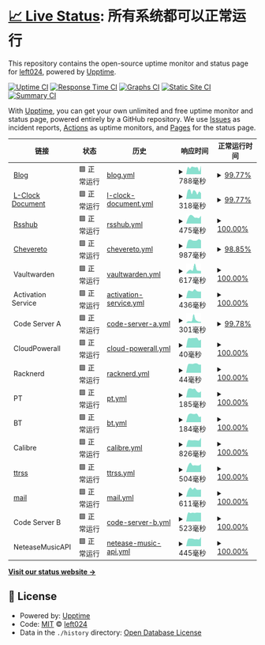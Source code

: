 # [📈 Live Status](https://left024.github.io/upptime): <!--live status--> **所有系统都可以正常运行**

This repository contains the open-source uptime monitor and status page for [left024](https://left.pink), powered by [Upptime](https://github.com/upptime/upptime).

[![Uptime CI](https://github.com/left024/upptime/workflows/Uptime%20CI/badge.svg)](https://github.com/left024/upptime/actions?query=workflow%3A%22Uptime+CI%22)
[![Response Time CI](https://github.com/left024/upptime/workflows/Response%20Time%20CI/badge.svg)](https://github.com/left024/upptime/actions?query=workflow%3A%22Response+Time+CI%22)
[![Graphs CI](https://github.com/left024/upptime/workflows/Graphs%20CI/badge.svg)](https://github.com/left024/upptime/actions?query=workflow%3A%22Graphs+CI%22)
[![Static Site CI](https://github.com/left024/upptime/workflows/Static%20Site%20CI/badge.svg)](https://github.com/left024/upptime/actions?query=workflow%3A%22Static+Site+CI%22)
[![Summary CI](https://github.com/left024/upptime/workflows/Summary%20CI/badge.svg)](https://github.com/left024/upptime/actions?query=workflow%3A%22Summary+CI%22)

With [Upptime](https://upptime.js.org), you can get your own unlimited and free uptime monitor and status page, powered entirely by a GitHub repository. We use [Issues](https://github.com/left024/upptime/issues) as incident reports, [Actions](https://github.com/left024/upptime/actions) as uptime monitors, and [Pages](https://left024.github.io/upptime) for the status page.

<!--start: status pages-->
<!-- This summary is generated by Upptime (https://github.com/upptime/upptime) -->
<!-- Do not edit this manually, your changes will be overwritten -->
<!-- prettier-ignore -->
| 链接 | 状态 | 历史 | 响应时间 | 正常运行时间 |
| --- | ------ | ------- | ------------- | ------ |
| <img alt="" src="https://favicons.githubusercontent.com/left.pink" height="13"> [Blog](https://left.pink/) | 🟩 正常运行 | [blog.yml](https://github.com/Left024/upptime/commits/HEAD/history/blog.yml) | <details><summary><img alt="响应时间图像" src="./graphs/blog/response-time-week.png" height="20"> 788毫秒</summary><br><a href="https://uptime.left.pink/history/blog"><img alt="响应时间 697" src="https://img.shields.io/endpoint?url=https%3A%2F%2Fraw.githubusercontent.com%2FLeft024%2Fupptime%2FHEAD%2Fapi%2Fblog%2Fresponse-time.json"></a><br><a href="https://uptime.left.pink/history/blog"><img alt="24 小时响应时间 1001" src="https://img.shields.io/endpoint?url=https%3A%2F%2Fraw.githubusercontent.com%2FLeft024%2Fupptime%2FHEAD%2Fapi%2Fblog%2Fresponse-time-day.json"></a><br><a href="https://uptime.left.pink/history/blog"><img alt="7 天正常运行时间 788" src="https://img.shields.io/endpoint?url=https%3A%2F%2Fraw.githubusercontent.com%2FLeft024%2Fupptime%2FHEAD%2Fapi%2Fblog%2Fresponse-time-week.json"></a><br><a href="https://uptime.left.pink/history/blog"><img alt="30天的正常运行时间 681" src="https://img.shields.io/endpoint?url=https%3A%2F%2Fraw.githubusercontent.com%2FLeft024%2Fupptime%2FHEAD%2Fapi%2Fblog%2Fresponse-time-month.json"></a><br><a href="https://uptime.left.pink/history/blog"><img alt="1年的正常运行时间 697" src="https://img.shields.io/endpoint?url=https%3A%2F%2Fraw.githubusercontent.com%2FLeft024%2Fupptime%2FHEAD%2Fapi%2Fblog%2Fresponse-time-year.json"></a></details> | <details><summary><a href="https://uptime.left.pink/history/blog">99.77%</a></summary><a href="https://uptime.left.pink/history/blog"><img alt="正常运行时间 99.79%" src="https://img.shields.io/endpoint?url=https%3A%2F%2Fraw.githubusercontent.com%2FLeft024%2Fupptime%2FHEAD%2Fapi%2Fblog%2Fuptime.json"></a><br><a href="https://uptime.left.pink/history/blog"><img alt="24 小时正常运行时间 100.00%" src="https://img.shields.io/endpoint?url=https%3A%2F%2Fraw.githubusercontent.com%2FLeft024%2Fupptime%2FHEAD%2Fapi%2Fblog%2Fuptime-day.json"></a><br><a href="https://uptime.left.pink/history/blog"><img alt="7 天正常运行时间 99.77%" src="https://img.shields.io/endpoint?url=https%3A%2F%2Fraw.githubusercontent.com%2FLeft024%2Fupptime%2FHEAD%2Fapi%2Fblog%2Fuptime-week.json"></a><br><a href="https://uptime.left.pink/history/blog"><img alt="30天的正常运行时间 99.83%" src="https://img.shields.io/endpoint?url=https%3A%2F%2Fraw.githubusercontent.com%2FLeft024%2Fupptime%2FHEAD%2Fapi%2Fblog%2Fuptime-month.json"></a><br><a href="https://uptime.left.pink/history/blog"><img alt="1年的正常运行时间 99.79%" src="https://img.shields.io/endpoint?url=https%3A%2F%2Fraw.githubusercontent.com%2FLeft024%2Fupptime%2FHEAD%2Fapi%2Fblog%2Fuptime-year.json"></a></details>
| <img alt="" src="https://favicons.githubusercontent.com/lclock.leftapp.pink" height="13"> [L-Clock Document](https://lclock.leftapp.pink/) | 🟩 正常运行 | [l-clock-document.yml](https://github.com/Left024/upptime/commits/HEAD/history/l-clock-document.yml) | <details><summary><img alt="响应时间图像" src="./graphs/l-clock-document/response-time-week.png" height="20"> 318毫秒</summary><br><a href="https://uptime.left.pink/history/l-clock-document"><img alt="响应时间 301" src="https://img.shields.io/endpoint?url=https%3A%2F%2Fraw.githubusercontent.com%2FLeft024%2Fupptime%2FHEAD%2Fapi%2Fl-clock-document%2Fresponse-time.json"></a><br><a href="https://uptime.left.pink/history/l-clock-document"><img alt="24 小时响应时间 254" src="https://img.shields.io/endpoint?url=https%3A%2F%2Fraw.githubusercontent.com%2FLeft024%2Fupptime%2FHEAD%2Fapi%2Fl-clock-document%2Fresponse-time-day.json"></a><br><a href="https://uptime.left.pink/history/l-clock-document"><img alt="7 天正常运行时间 318" src="https://img.shields.io/endpoint?url=https%3A%2F%2Fraw.githubusercontent.com%2FLeft024%2Fupptime%2FHEAD%2Fapi%2Fl-clock-document%2Fresponse-time-week.json"></a><br><a href="https://uptime.left.pink/history/l-clock-document"><img alt="30天的正常运行时间 284" src="https://img.shields.io/endpoint?url=https%3A%2F%2Fraw.githubusercontent.com%2FLeft024%2Fupptime%2FHEAD%2Fapi%2Fl-clock-document%2Fresponse-time-month.json"></a><br><a href="https://uptime.left.pink/history/l-clock-document"><img alt="1年的正常运行时间 301" src="https://img.shields.io/endpoint?url=https%3A%2F%2Fraw.githubusercontent.com%2FLeft024%2Fupptime%2FHEAD%2Fapi%2Fl-clock-document%2Fresponse-time-year.json"></a></details> | <details><summary><a href="https://uptime.left.pink/history/l-clock-document">99.77%</a></summary><a href="https://uptime.left.pink/history/l-clock-document"><img alt="正常运行时间 99.80%" src="https://img.shields.io/endpoint?url=https%3A%2F%2Fraw.githubusercontent.com%2FLeft024%2Fupptime%2FHEAD%2Fapi%2Fl-clock-document%2Fuptime.json"></a><br><a href="https://uptime.left.pink/history/l-clock-document"><img alt="24 小时正常运行时间 100.00%" src="https://img.shields.io/endpoint?url=https%3A%2F%2Fraw.githubusercontent.com%2FLeft024%2Fupptime%2FHEAD%2Fapi%2Fl-clock-document%2Fuptime-day.json"></a><br><a href="https://uptime.left.pink/history/l-clock-document"><img alt="7 天正常运行时间 99.77%" src="https://img.shields.io/endpoint?url=https%3A%2F%2Fraw.githubusercontent.com%2FLeft024%2Fupptime%2FHEAD%2Fapi%2Fl-clock-document%2Fuptime-week.json"></a><br><a href="https://uptime.left.pink/history/l-clock-document"><img alt="30天的正常运行时间 99.91%" src="https://img.shields.io/endpoint?url=https%3A%2F%2Fraw.githubusercontent.com%2FLeft024%2Fupptime%2FHEAD%2Fapi%2Fl-clock-document%2Fuptime-month.json"></a><br><a href="https://uptime.left.pink/history/l-clock-document"><img alt="1年的正常运行时间 99.80%" src="https://img.shields.io/endpoint?url=https%3A%2F%2Fraw.githubusercontent.com%2FLeft024%2Fupptime%2FHEAD%2Fapi%2Fl-clock-document%2Fuptime-year.json"></a></details>
| <img alt="" src="https://favicons.githubusercontent.com/rsshub.left.pink" height="13"> [Rsshub](https://rsshub.left.pink/) | 🟩 正常运行 | [rsshub.yml](https://github.com/Left024/upptime/commits/HEAD/history/rsshub.yml) | <details><summary><img alt="响应时间图像" src="./graphs/rsshub/response-time-week.png" height="20"> 475毫秒</summary><br><a href="https://uptime.left.pink/history/rsshub"><img alt="响应时间 512" src="https://img.shields.io/endpoint?url=https%3A%2F%2Fraw.githubusercontent.com%2FLeft024%2Fupptime%2FHEAD%2Fapi%2Frsshub%2Fresponse-time.json"></a><br><a href="https://uptime.left.pink/history/rsshub"><img alt="24 小时响应时间 547" src="https://img.shields.io/endpoint?url=https%3A%2F%2Fraw.githubusercontent.com%2FLeft024%2Fupptime%2FHEAD%2Fapi%2Frsshub%2Fresponse-time-day.json"></a><br><a href="https://uptime.left.pink/history/rsshub"><img alt="7 天正常运行时间 475" src="https://img.shields.io/endpoint?url=https%3A%2F%2Fraw.githubusercontent.com%2FLeft024%2Fupptime%2FHEAD%2Fapi%2Frsshub%2Fresponse-time-week.json"></a><br><a href="https://uptime.left.pink/history/rsshub"><img alt="30天的正常运行时间 497" src="https://img.shields.io/endpoint?url=https%3A%2F%2Fraw.githubusercontent.com%2FLeft024%2Fupptime%2FHEAD%2Fapi%2Frsshub%2Fresponse-time-month.json"></a><br><a href="https://uptime.left.pink/history/rsshub"><img alt="1年的正常运行时间 512" src="https://img.shields.io/endpoint?url=https%3A%2F%2Fraw.githubusercontent.com%2FLeft024%2Fupptime%2FHEAD%2Fapi%2Frsshub%2Fresponse-time-year.json"></a></details> | <details><summary><a href="https://uptime.left.pink/history/rsshub">100.00%</a></summary><a href="https://uptime.left.pink/history/rsshub"><img alt="正常运行时间 99.97%" src="https://img.shields.io/endpoint?url=https%3A%2F%2Fraw.githubusercontent.com%2FLeft024%2Fupptime%2FHEAD%2Fapi%2Frsshub%2Fuptime.json"></a><br><a href="https://uptime.left.pink/history/rsshub"><img alt="24 小时正常运行时间 100.00%" src="https://img.shields.io/endpoint?url=https%3A%2F%2Fraw.githubusercontent.com%2FLeft024%2Fupptime%2FHEAD%2Fapi%2Frsshub%2Fuptime-day.json"></a><br><a href="https://uptime.left.pink/history/rsshub"><img alt="7 天正常运行时间 100.00%" src="https://img.shields.io/endpoint?url=https%3A%2F%2Fraw.githubusercontent.com%2FLeft024%2Fupptime%2FHEAD%2Fapi%2Frsshub%2Fuptime-week.json"></a><br><a href="https://uptime.left.pink/history/rsshub"><img alt="30天的正常运行时间 100.00%" src="https://img.shields.io/endpoint?url=https%3A%2F%2Fraw.githubusercontent.com%2FLeft024%2Fupptime%2FHEAD%2Fapi%2Frsshub%2Fuptime-month.json"></a><br><a href="https://uptime.left.pink/history/rsshub"><img alt="1年的正常运行时间 99.97%" src="https://img.shields.io/endpoint?url=https%3A%2F%2Fraw.githubusercontent.com%2FLeft024%2Fupptime%2FHEAD%2Fapi%2Frsshub%2Fuptime-year.json"></a></details>
| <img alt="" src="https://favicons.githubusercontent.com/chevereto.left.pink" height="13"> [Chevereto](https://chevereto.left.pink/) | 🟩 正常运行 | [chevereto.yml](https://github.com/Left024/upptime/commits/HEAD/history/chevereto.yml) | <details><summary><img alt="响应时间图像" src="./graphs/chevereto/response-time-week.png" height="20"> 987毫秒</summary><br><a href="https://uptime.left.pink/history/chevereto"><img alt="响应时间 1036" src="https://img.shields.io/endpoint?url=https%3A%2F%2Fraw.githubusercontent.com%2FLeft024%2Fupptime%2FHEAD%2Fapi%2Fchevereto%2Fresponse-time.json"></a><br><a href="https://uptime.left.pink/history/chevereto"><img alt="24 小时响应时间 1013" src="https://img.shields.io/endpoint?url=https%3A%2F%2Fraw.githubusercontent.com%2FLeft024%2Fupptime%2FHEAD%2Fapi%2Fchevereto%2Fresponse-time-day.json"></a><br><a href="https://uptime.left.pink/history/chevereto"><img alt="7 天正常运行时间 987" src="https://img.shields.io/endpoint?url=https%3A%2F%2Fraw.githubusercontent.com%2FLeft024%2Fupptime%2FHEAD%2Fapi%2Fchevereto%2Fresponse-time-week.json"></a><br><a href="https://uptime.left.pink/history/chevereto"><img alt="30天的正常运行时间 1019" src="https://img.shields.io/endpoint?url=https%3A%2F%2Fraw.githubusercontent.com%2FLeft024%2Fupptime%2FHEAD%2Fapi%2Fchevereto%2Fresponse-time-month.json"></a><br><a href="https://uptime.left.pink/history/chevereto"><img alt="1年的正常运行时间 1036" src="https://img.shields.io/endpoint?url=https%3A%2F%2Fraw.githubusercontent.com%2FLeft024%2Fupptime%2FHEAD%2Fapi%2Fchevereto%2Fresponse-time-year.json"></a></details> | <details><summary><a href="https://uptime.left.pink/history/chevereto">98.85%</a></summary><a href="https://uptime.left.pink/history/chevereto"><img alt="正常运行时间 99.80%" src="https://img.shields.io/endpoint?url=https%3A%2F%2Fraw.githubusercontent.com%2FLeft024%2Fupptime%2FHEAD%2Fapi%2Fchevereto%2Fuptime.json"></a><br><a href="https://uptime.left.pink/history/chevereto"><img alt="24 小时正常运行时间 91.97%" src="https://img.shields.io/endpoint?url=https%3A%2F%2Fraw.githubusercontent.com%2FLeft024%2Fupptime%2FHEAD%2Fapi%2Fchevereto%2Fuptime-day.json"></a><br><a href="https://uptime.left.pink/history/chevereto"><img alt="7 天正常运行时间 98.85%" src="https://img.shields.io/endpoint?url=https%3A%2F%2Fraw.githubusercontent.com%2FLeft024%2Fupptime%2FHEAD%2Fapi%2Fchevereto%2Fuptime-week.json"></a><br><a href="https://uptime.left.pink/history/chevereto"><img alt="30天的正常运行时间 99.74%" src="https://img.shields.io/endpoint?url=https%3A%2F%2Fraw.githubusercontent.com%2FLeft024%2Fupptime%2FHEAD%2Fapi%2Fchevereto%2Fuptime-month.json"></a><br><a href="https://uptime.left.pink/history/chevereto"><img alt="1年的正常运行时间 99.80%" src="https://img.shields.io/endpoint?url=https%3A%2F%2Fraw.githubusercontent.com%2FLeft024%2Fupptime%2FHEAD%2Fapi%2Fchevereto%2Fuptime-year.json"></a></details>
| <img alt="" src="https://favicons.githubusercontent.com/null" height="13"> Vaultwarden | 🟩 正常运行 | [vaultwarden.yml](https://github.com/Left024/upptime/commits/HEAD/history/vaultwarden.yml) | <details><summary><img alt="响应时间图像" src="./graphs/vaultwarden/response-time-week.png" height="20"> 617毫秒</summary><br><a href="https://uptime.left.pink/history/vaultwarden"><img alt="响应时间 497" src="https://img.shields.io/endpoint?url=https%3A%2F%2Fraw.githubusercontent.com%2FLeft024%2Fupptime%2FHEAD%2Fapi%2Fvaultwarden%2Fresponse-time.json"></a><br><a href="https://uptime.left.pink/history/vaultwarden"><img alt="24 小时响应时间 390" src="https://img.shields.io/endpoint?url=https%3A%2F%2Fraw.githubusercontent.com%2FLeft024%2Fupptime%2FHEAD%2Fapi%2Fvaultwarden%2Fresponse-time-day.json"></a><br><a href="https://uptime.left.pink/history/vaultwarden"><img alt="7 天正常运行时间 617" src="https://img.shields.io/endpoint?url=https%3A%2F%2Fraw.githubusercontent.com%2FLeft024%2Fupptime%2FHEAD%2Fapi%2Fvaultwarden%2Fresponse-time-week.json"></a><br><a href="https://uptime.left.pink/history/vaultwarden"><img alt="30天的正常运行时间 490" src="https://img.shields.io/endpoint?url=https%3A%2F%2Fraw.githubusercontent.com%2FLeft024%2Fupptime%2FHEAD%2Fapi%2Fvaultwarden%2Fresponse-time-month.json"></a><br><a href="https://uptime.left.pink/history/vaultwarden"><img alt="1年的正常运行时间 497" src="https://img.shields.io/endpoint?url=https%3A%2F%2Fraw.githubusercontent.com%2FLeft024%2Fupptime%2FHEAD%2Fapi%2Fvaultwarden%2Fresponse-time-year.json"></a></details> | <details><summary><a href="https://uptime.left.pink/history/vaultwarden">100.00%</a></summary><a href="https://uptime.left.pink/history/vaultwarden"><img alt="正常运行时间 99.97%" src="https://img.shields.io/endpoint?url=https%3A%2F%2Fraw.githubusercontent.com%2FLeft024%2Fupptime%2FHEAD%2Fapi%2Fvaultwarden%2Fuptime.json"></a><br><a href="https://uptime.left.pink/history/vaultwarden"><img alt="24 小时正常运行时间 100.00%" src="https://img.shields.io/endpoint?url=https%3A%2F%2Fraw.githubusercontent.com%2FLeft024%2Fupptime%2FHEAD%2Fapi%2Fvaultwarden%2Fuptime-day.json"></a><br><a href="https://uptime.left.pink/history/vaultwarden"><img alt="7 天正常运行时间 100.00%" src="https://img.shields.io/endpoint?url=https%3A%2F%2Fraw.githubusercontent.com%2FLeft024%2Fupptime%2FHEAD%2Fapi%2Fvaultwarden%2Fuptime-week.json"></a><br><a href="https://uptime.left.pink/history/vaultwarden"><img alt="30天的正常运行时间 100.00%" src="https://img.shields.io/endpoint?url=https%3A%2F%2Fraw.githubusercontent.com%2FLeft024%2Fupptime%2FHEAD%2Fapi%2Fvaultwarden%2Fuptime-month.json"></a><br><a href="https://uptime.left.pink/history/vaultwarden"><img alt="1年的正常运行时间 99.97%" src="https://img.shields.io/endpoint?url=https%3A%2F%2Fraw.githubusercontent.com%2FLeft024%2Fupptime%2FHEAD%2Fapi%2Fvaultwarden%2Fuptime-year.json"></a></details>
| <img alt="" src="https://favicons.githubusercontent.com/null" height="13"> Activation Service | 🟩 正常运行 | [activation-service.yml](https://github.com/Left024/upptime/commits/HEAD/history/activation-service.yml) | <details><summary><img alt="响应时间图像" src="./graphs/activation-service/response-time-week.png" height="20"> 436毫秒</summary><br><a href="https://uptime.left.pink/history/activation-service"><img alt="响应时间 337" src="https://img.shields.io/endpoint?url=https%3A%2F%2Fraw.githubusercontent.com%2FLeft024%2Fupptime%2FHEAD%2Fapi%2Factivation-service%2Fresponse-time.json"></a><br><a href="https://uptime.left.pink/history/activation-service"><img alt="24 小时响应时间 397" src="https://img.shields.io/endpoint?url=https%3A%2F%2Fraw.githubusercontent.com%2FLeft024%2Fupptime%2FHEAD%2Fapi%2Factivation-service%2Fresponse-time-day.json"></a><br><a href="https://uptime.left.pink/history/activation-service"><img alt="7 天正常运行时间 436" src="https://img.shields.io/endpoint?url=https%3A%2F%2Fraw.githubusercontent.com%2FLeft024%2Fupptime%2FHEAD%2Fapi%2Factivation-service%2Fresponse-time-week.json"></a><br><a href="https://uptime.left.pink/history/activation-service"><img alt="30天的正常运行时间 384" src="https://img.shields.io/endpoint?url=https%3A%2F%2Fraw.githubusercontent.com%2FLeft024%2Fupptime%2FHEAD%2Fapi%2Factivation-service%2Fresponse-time-month.json"></a><br><a href="https://uptime.left.pink/history/activation-service"><img alt="1年的正常运行时间 337" src="https://img.shields.io/endpoint?url=https%3A%2F%2Fraw.githubusercontent.com%2FLeft024%2Fupptime%2FHEAD%2Fapi%2Factivation-service%2Fresponse-time-year.json"></a></details> | <details><summary><a href="https://uptime.left.pink/history/activation-service">100.00%</a></summary><a href="https://uptime.left.pink/history/activation-service"><img alt="正常运行时间 100.00%" src="https://img.shields.io/endpoint?url=https%3A%2F%2Fraw.githubusercontent.com%2FLeft024%2Fupptime%2FHEAD%2Fapi%2Factivation-service%2Fuptime.json"></a><br><a href="https://uptime.left.pink/history/activation-service"><img alt="24 小时正常运行时间 100.00%" src="https://img.shields.io/endpoint?url=https%3A%2F%2Fraw.githubusercontent.com%2FLeft024%2Fupptime%2FHEAD%2Fapi%2Factivation-service%2Fuptime-day.json"></a><br><a href="https://uptime.left.pink/history/activation-service"><img alt="7 天正常运行时间 100.00%" src="https://img.shields.io/endpoint?url=https%3A%2F%2Fraw.githubusercontent.com%2FLeft024%2Fupptime%2FHEAD%2Fapi%2Factivation-service%2Fuptime-week.json"></a><br><a href="https://uptime.left.pink/history/activation-service"><img alt="30天的正常运行时间 100.00%" src="https://img.shields.io/endpoint?url=https%3A%2F%2Fraw.githubusercontent.com%2FLeft024%2Fupptime%2FHEAD%2Fapi%2Factivation-service%2Fuptime-month.json"></a><br><a href="https://uptime.left.pink/history/activation-service"><img alt="1年的正常运行时间 100.00%" src="https://img.shields.io/endpoint?url=https%3A%2F%2Fraw.githubusercontent.com%2FLeft024%2Fupptime%2FHEAD%2Fapi%2Factivation-service%2Fuptime-year.json"></a></details>
| <img alt="" src="https://favicons.githubusercontent.com/null" height="13"> Code Server A | 🟩 正常运行 | [code-server-a.yml](https://github.com/Left024/upptime/commits/HEAD/history/code-server-a.yml) | <details><summary><img alt="响应时间图像" src="./graphs/code-server-a/response-time-week.png" height="20"> 301毫秒</summary><br><a href="https://uptime.left.pink/history/code-server-a"><img alt="响应时间 278" src="https://img.shields.io/endpoint?url=https%3A%2F%2Fraw.githubusercontent.com%2FLeft024%2Fupptime%2FHEAD%2Fapi%2Fcode-server-a%2Fresponse-time.json"></a><br><a href="https://uptime.left.pink/history/code-server-a"><img alt="24 小时响应时间 129" src="https://img.shields.io/endpoint?url=https%3A%2F%2Fraw.githubusercontent.com%2FLeft024%2Fupptime%2FHEAD%2Fapi%2Fcode-server-a%2Fresponse-time-day.json"></a><br><a href="https://uptime.left.pink/history/code-server-a"><img alt="7 天正常运行时间 301" src="https://img.shields.io/endpoint?url=https%3A%2F%2Fraw.githubusercontent.com%2FLeft024%2Fupptime%2FHEAD%2Fapi%2Fcode-server-a%2Fresponse-time-week.json"></a><br><a href="https://uptime.left.pink/history/code-server-a"><img alt="30天的正常运行时间 319" src="https://img.shields.io/endpoint?url=https%3A%2F%2Fraw.githubusercontent.com%2FLeft024%2Fupptime%2FHEAD%2Fapi%2Fcode-server-a%2Fresponse-time-month.json"></a><br><a href="https://uptime.left.pink/history/code-server-a"><img alt="1年的正常运行时间 278" src="https://img.shields.io/endpoint?url=https%3A%2F%2Fraw.githubusercontent.com%2FLeft024%2Fupptime%2FHEAD%2Fapi%2Fcode-server-a%2Fresponse-time-year.json"></a></details> | <details><summary><a href="https://uptime.left.pink/history/code-server-a">99.78%</a></summary><a href="https://uptime.left.pink/history/code-server-a"><img alt="正常运行时间 99.84%" src="https://img.shields.io/endpoint?url=https%3A%2F%2Fraw.githubusercontent.com%2FLeft024%2Fupptime%2FHEAD%2Fapi%2Fcode-server-a%2Fuptime.json"></a><br><a href="https://uptime.left.pink/history/code-server-a"><img alt="24 小时正常运行时间 100.00%" src="https://img.shields.io/endpoint?url=https%3A%2F%2Fraw.githubusercontent.com%2FLeft024%2Fupptime%2FHEAD%2Fapi%2Fcode-server-a%2Fuptime-day.json"></a><br><a href="https://uptime.left.pink/history/code-server-a"><img alt="7 天正常运行时间 99.78%" src="https://img.shields.io/endpoint?url=https%3A%2F%2Fraw.githubusercontent.com%2FLeft024%2Fupptime%2FHEAD%2Fapi%2Fcode-server-a%2Fuptime-week.json"></a><br><a href="https://uptime.left.pink/history/code-server-a"><img alt="30天的正常运行时间 99.91%" src="https://img.shields.io/endpoint?url=https%3A%2F%2Fraw.githubusercontent.com%2FLeft024%2Fupptime%2FHEAD%2Fapi%2Fcode-server-a%2Fuptime-month.json"></a><br><a href="https://uptime.left.pink/history/code-server-a"><img alt="1年的正常运行时间 99.84%" src="https://img.shields.io/endpoint?url=https%3A%2F%2Fraw.githubusercontent.com%2FLeft024%2Fupptime%2FHEAD%2Fapi%2Fcode-server-a%2Fuptime-year.json"></a></details>
| <img alt="" src="https://favicons.githubusercontent.com/null" height="13"> CloudPowerall | 🟩 正常运行 | [cloud-powerall.yml](https://github.com/Left024/upptime/commits/HEAD/history/cloud-powerall.yml) | <details><summary><img alt="响应时间图像" src="./graphs/cloud-powerall/response-time-week.png" height="20"> 40毫秒</summary><br><a href="https://uptime.left.pink/history/cloud-powerall"><img alt="响应时间 39" src="https://img.shields.io/endpoint?url=https%3A%2F%2Fraw.githubusercontent.com%2FLeft024%2Fupptime%2FHEAD%2Fapi%2Fcloud-powerall%2Fresponse-time.json"></a><br><a href="https://uptime.left.pink/history/cloud-powerall"><img alt="24 小时响应时间 36" src="https://img.shields.io/endpoint?url=https%3A%2F%2Fraw.githubusercontent.com%2FLeft024%2Fupptime%2FHEAD%2Fapi%2Fcloud-powerall%2Fresponse-time-day.json"></a><br><a href="https://uptime.left.pink/history/cloud-powerall"><img alt="7 天正常运行时间 40" src="https://img.shields.io/endpoint?url=https%3A%2F%2Fraw.githubusercontent.com%2FLeft024%2Fupptime%2FHEAD%2Fapi%2Fcloud-powerall%2Fresponse-time-week.json"></a><br><a href="https://uptime.left.pink/history/cloud-powerall"><img alt="30天的正常运行时间 37" src="https://img.shields.io/endpoint?url=https%3A%2F%2Fraw.githubusercontent.com%2FLeft024%2Fupptime%2FHEAD%2Fapi%2Fcloud-powerall%2Fresponse-time-month.json"></a><br><a href="https://uptime.left.pink/history/cloud-powerall"><img alt="1年的正常运行时间 39" src="https://img.shields.io/endpoint?url=https%3A%2F%2Fraw.githubusercontent.com%2FLeft024%2Fupptime%2FHEAD%2Fapi%2Fcloud-powerall%2Fresponse-time-year.json"></a></details> | <details><summary><a href="https://uptime.left.pink/history/cloud-powerall">100.00%</a></summary><a href="https://uptime.left.pink/history/cloud-powerall"><img alt="正常运行时间 100.00%" src="https://img.shields.io/endpoint?url=https%3A%2F%2Fraw.githubusercontent.com%2FLeft024%2Fupptime%2FHEAD%2Fapi%2Fcloud-powerall%2Fuptime.json"></a><br><a href="https://uptime.left.pink/history/cloud-powerall"><img alt="24 小时正常运行时间 100.00%" src="https://img.shields.io/endpoint?url=https%3A%2F%2Fraw.githubusercontent.com%2FLeft024%2Fupptime%2FHEAD%2Fapi%2Fcloud-powerall%2Fuptime-day.json"></a><br><a href="https://uptime.left.pink/history/cloud-powerall"><img alt="7 天正常运行时间 100.00%" src="https://img.shields.io/endpoint?url=https%3A%2F%2Fraw.githubusercontent.com%2FLeft024%2Fupptime%2FHEAD%2Fapi%2Fcloud-powerall%2Fuptime-week.json"></a><br><a href="https://uptime.left.pink/history/cloud-powerall"><img alt="30天的正常运行时间 100.00%" src="https://img.shields.io/endpoint?url=https%3A%2F%2Fraw.githubusercontent.com%2FLeft024%2Fupptime%2FHEAD%2Fapi%2Fcloud-powerall%2Fuptime-month.json"></a><br><a href="https://uptime.left.pink/history/cloud-powerall"><img alt="1年的正常运行时间 100.00%" src="https://img.shields.io/endpoint?url=https%3A%2F%2Fraw.githubusercontent.com%2FLeft024%2Fupptime%2FHEAD%2Fapi%2Fcloud-powerall%2Fuptime-year.json"></a></details>
| <img alt="" src="https://favicons.githubusercontent.com/null" height="13"> Racknerd | 🟩 正常运行 | [racknerd.yml](https://github.com/Left024/upptime/commits/HEAD/history/racknerd.yml) | <details><summary><img alt="响应时间图像" src="./graphs/racknerd/response-time-week.png" height="20"> 44毫秒</summary><br><a href="https://uptime.left.pink/history/racknerd"><img alt="响应时间 40" src="https://img.shields.io/endpoint?url=https%3A%2F%2Fraw.githubusercontent.com%2FLeft024%2Fupptime%2FHEAD%2Fapi%2Fracknerd%2Fresponse-time.json"></a><br><a href="https://uptime.left.pink/history/racknerd"><img alt="24 小时响应时间 41" src="https://img.shields.io/endpoint?url=https%3A%2F%2Fraw.githubusercontent.com%2FLeft024%2Fupptime%2FHEAD%2Fapi%2Fracknerd%2Fresponse-time-day.json"></a><br><a href="https://uptime.left.pink/history/racknerd"><img alt="7 天正常运行时间 44" src="https://img.shields.io/endpoint?url=https%3A%2F%2Fraw.githubusercontent.com%2FLeft024%2Fupptime%2FHEAD%2Fapi%2Fracknerd%2Fresponse-time-week.json"></a><br><a href="https://uptime.left.pink/history/racknerd"><img alt="30天的正常运行时间 38" src="https://img.shields.io/endpoint?url=https%3A%2F%2Fraw.githubusercontent.com%2FLeft024%2Fupptime%2FHEAD%2Fapi%2Fracknerd%2Fresponse-time-month.json"></a><br><a href="https://uptime.left.pink/history/racknerd"><img alt="1年的正常运行时间 40" src="https://img.shields.io/endpoint?url=https%3A%2F%2Fraw.githubusercontent.com%2FLeft024%2Fupptime%2FHEAD%2Fapi%2Fracknerd%2Fresponse-time-year.json"></a></details> | <details><summary><a href="https://uptime.left.pink/history/racknerd">100.00%</a></summary><a href="https://uptime.left.pink/history/racknerd"><img alt="正常运行时间 100.00%" src="https://img.shields.io/endpoint?url=https%3A%2F%2Fraw.githubusercontent.com%2FLeft024%2Fupptime%2FHEAD%2Fapi%2Fracknerd%2Fuptime.json"></a><br><a href="https://uptime.left.pink/history/racknerd"><img alt="24 小时正常运行时间 100.00%" src="https://img.shields.io/endpoint?url=https%3A%2F%2Fraw.githubusercontent.com%2FLeft024%2Fupptime%2FHEAD%2Fapi%2Fracknerd%2Fuptime-day.json"></a><br><a href="https://uptime.left.pink/history/racknerd"><img alt="7 天正常运行时间 100.00%" src="https://img.shields.io/endpoint?url=https%3A%2F%2Fraw.githubusercontent.com%2FLeft024%2Fupptime%2FHEAD%2Fapi%2Fracknerd%2Fuptime-week.json"></a><br><a href="https://uptime.left.pink/history/racknerd"><img alt="30天的正常运行时间 100.00%" src="https://img.shields.io/endpoint?url=https%3A%2F%2Fraw.githubusercontent.com%2FLeft024%2Fupptime%2FHEAD%2Fapi%2Fracknerd%2Fuptime-month.json"></a><br><a href="https://uptime.left.pink/history/racknerd"><img alt="1年的正常运行时间 100.00%" src="https://img.shields.io/endpoint?url=https%3A%2F%2Fraw.githubusercontent.com%2FLeft024%2Fupptime%2FHEAD%2Fapi%2Fracknerd%2Fuptime-year.json"></a></details>
| <img alt="" src="https://favicons.githubusercontent.com/null" height="13"> PT | 🟩 正常运行 | [pt.yml](https://github.com/Left024/upptime/commits/HEAD/history/pt.yml) | <details><summary><img alt="响应时间图像" src="./graphs/pt/response-time-week.png" height="20"> 185毫秒</summary><br><a href="https://uptime.left.pink/history/pt"><img alt="响应时间 211" src="https://img.shields.io/endpoint?url=https%3A%2F%2Fraw.githubusercontent.com%2FLeft024%2Fupptime%2FHEAD%2Fapi%2Fpt%2Fresponse-time.json"></a><br><a href="https://uptime.left.pink/history/pt"><img alt="24 小时响应时间 152" src="https://img.shields.io/endpoint?url=https%3A%2F%2Fraw.githubusercontent.com%2FLeft024%2Fupptime%2FHEAD%2Fapi%2Fpt%2Fresponse-time-day.json"></a><br><a href="https://uptime.left.pink/history/pt"><img alt="7 天正常运行时间 185" src="https://img.shields.io/endpoint?url=https%3A%2F%2Fraw.githubusercontent.com%2FLeft024%2Fupptime%2FHEAD%2Fapi%2Fpt%2Fresponse-time-week.json"></a><br><a href="https://uptime.left.pink/history/pt"><img alt="30天的正常运行时间 159" src="https://img.shields.io/endpoint?url=https%3A%2F%2Fraw.githubusercontent.com%2FLeft024%2Fupptime%2FHEAD%2Fapi%2Fpt%2Fresponse-time-month.json"></a><br><a href="https://uptime.left.pink/history/pt"><img alt="1年的正常运行时间 211" src="https://img.shields.io/endpoint?url=https%3A%2F%2Fraw.githubusercontent.com%2FLeft024%2Fupptime%2FHEAD%2Fapi%2Fpt%2Fresponse-time-year.json"></a></details> | <details><summary><a href="https://uptime.left.pink/history/pt">100.00%</a></summary><a href="https://uptime.left.pink/history/pt"><img alt="正常运行时间 85.18%" src="https://img.shields.io/endpoint?url=https%3A%2F%2Fraw.githubusercontent.com%2FLeft024%2Fupptime%2FHEAD%2Fapi%2Fpt%2Fuptime.json"></a><br><a href="https://uptime.left.pink/history/pt"><img alt="24 小时正常运行时间 100.00%" src="https://img.shields.io/endpoint?url=https%3A%2F%2Fraw.githubusercontent.com%2FLeft024%2Fupptime%2FHEAD%2Fapi%2Fpt%2Fuptime-day.json"></a><br><a href="https://uptime.left.pink/history/pt"><img alt="7 天正常运行时间 100.00%" src="https://img.shields.io/endpoint?url=https%3A%2F%2Fraw.githubusercontent.com%2FLeft024%2Fupptime%2FHEAD%2Fapi%2Fpt%2Fuptime-week.json"></a><br><a href="https://uptime.left.pink/history/pt"><img alt="30天的正常运行时间 97.30%" src="https://img.shields.io/endpoint?url=https%3A%2F%2Fraw.githubusercontent.com%2FLeft024%2Fupptime%2FHEAD%2Fapi%2Fpt%2Fuptime-month.json"></a><br><a href="https://uptime.left.pink/history/pt"><img alt="1年的正常运行时间 85.18%" src="https://img.shields.io/endpoint?url=https%3A%2F%2Fraw.githubusercontent.com%2FLeft024%2Fupptime%2FHEAD%2Fapi%2Fpt%2Fuptime-year.json"></a></details>
| <img alt="" src="https://favicons.githubusercontent.com/null" height="13"> BT | 🟩 正常运行 | [bt.yml](https://github.com/Left024/upptime/commits/HEAD/history/bt.yml) | <details><summary><img alt="响应时间图像" src="./graphs/bt/response-time-week.png" height="20"> 184毫秒</summary><br><a href="https://uptime.left.pink/history/bt"><img alt="响应时间 169" src="https://img.shields.io/endpoint?url=https%3A%2F%2Fraw.githubusercontent.com%2FLeft024%2Fupptime%2FHEAD%2Fapi%2Fbt%2Fresponse-time.json"></a><br><a href="https://uptime.left.pink/history/bt"><img alt="24 小时响应时间 141" src="https://img.shields.io/endpoint?url=https%3A%2F%2Fraw.githubusercontent.com%2FLeft024%2Fupptime%2FHEAD%2Fapi%2Fbt%2Fresponse-time-day.json"></a><br><a href="https://uptime.left.pink/history/bt"><img alt="7 天正常运行时间 184" src="https://img.shields.io/endpoint?url=https%3A%2F%2Fraw.githubusercontent.com%2FLeft024%2Fupptime%2FHEAD%2Fapi%2Fbt%2Fresponse-time-week.json"></a><br><a href="https://uptime.left.pink/history/bt"><img alt="30天的正常运行时间 164" src="https://img.shields.io/endpoint?url=https%3A%2F%2Fraw.githubusercontent.com%2FLeft024%2Fupptime%2FHEAD%2Fapi%2Fbt%2Fresponse-time-month.json"></a><br><a href="https://uptime.left.pink/history/bt"><img alt="1年的正常运行时间 169" src="https://img.shields.io/endpoint?url=https%3A%2F%2Fraw.githubusercontent.com%2FLeft024%2Fupptime%2FHEAD%2Fapi%2Fbt%2Fresponse-time-year.json"></a></details> | <details><summary><a href="https://uptime.left.pink/history/bt">100.00%</a></summary><a href="https://uptime.left.pink/history/bt"><img alt="正常运行时间 85.17%" src="https://img.shields.io/endpoint?url=https%3A%2F%2Fraw.githubusercontent.com%2FLeft024%2Fupptime%2FHEAD%2Fapi%2Fbt%2Fuptime.json"></a><br><a href="https://uptime.left.pink/history/bt"><img alt="24 小时正常运行时间 100.00%" src="https://img.shields.io/endpoint?url=https%3A%2F%2Fraw.githubusercontent.com%2FLeft024%2Fupptime%2FHEAD%2Fapi%2Fbt%2Fuptime-day.json"></a><br><a href="https://uptime.left.pink/history/bt"><img alt="7 天正常运行时间 100.00%" src="https://img.shields.io/endpoint?url=https%3A%2F%2Fraw.githubusercontent.com%2FLeft024%2Fupptime%2FHEAD%2Fapi%2Fbt%2Fuptime-week.json"></a><br><a href="https://uptime.left.pink/history/bt"><img alt="30天的正常运行时间 97.30%" src="https://img.shields.io/endpoint?url=https%3A%2F%2Fraw.githubusercontent.com%2FLeft024%2Fupptime%2FHEAD%2Fapi%2Fbt%2Fuptime-month.json"></a><br><a href="https://uptime.left.pink/history/bt"><img alt="1年的正常运行时间 85.17%" src="https://img.shields.io/endpoint?url=https%3A%2F%2Fraw.githubusercontent.com%2FLeft024%2Fupptime%2FHEAD%2Fapi%2Fbt%2Fuptime-year.json"></a></details>
| <img alt="" src="https://favicons.githubusercontent.com/null" height="13"> Calibre | 🟩 正常运行 | [calibre.yml](https://github.com/Left024/upptime/commits/HEAD/history/calibre.yml) | <details><summary><img alt="响应时间图像" src="./graphs/calibre/response-time-week.png" height="20"> 826毫秒</summary><br><a href="https://uptime.left.pink/history/calibre"><img alt="响应时间 871" src="https://img.shields.io/endpoint?url=https%3A%2F%2Fraw.githubusercontent.com%2FLeft024%2Fupptime%2FHEAD%2Fapi%2Fcalibre%2Fresponse-time.json"></a><br><a href="https://uptime.left.pink/history/calibre"><img alt="24 小时响应时间 1098" src="https://img.shields.io/endpoint?url=https%3A%2F%2Fraw.githubusercontent.com%2FLeft024%2Fupptime%2FHEAD%2Fapi%2Fcalibre%2Fresponse-time-day.json"></a><br><a href="https://uptime.left.pink/history/calibre"><img alt="7 天正常运行时间 826" src="https://img.shields.io/endpoint?url=https%3A%2F%2Fraw.githubusercontent.com%2FLeft024%2Fupptime%2FHEAD%2Fapi%2Fcalibre%2Fresponse-time-week.json"></a><br><a href="https://uptime.left.pink/history/calibre"><img alt="30天的正常运行时间 848" src="https://img.shields.io/endpoint?url=https%3A%2F%2Fraw.githubusercontent.com%2FLeft024%2Fupptime%2FHEAD%2Fapi%2Fcalibre%2Fresponse-time-month.json"></a><br><a href="https://uptime.left.pink/history/calibre"><img alt="1年的正常运行时间 871" src="https://img.shields.io/endpoint?url=https%3A%2F%2Fraw.githubusercontent.com%2FLeft024%2Fupptime%2FHEAD%2Fapi%2Fcalibre%2Fresponse-time-year.json"></a></details> | <details><summary><a href="https://uptime.left.pink/history/calibre">100.00%</a></summary><a href="https://uptime.left.pink/history/calibre"><img alt="正常运行时间 99.97%" src="https://img.shields.io/endpoint?url=https%3A%2F%2Fraw.githubusercontent.com%2FLeft024%2Fupptime%2FHEAD%2Fapi%2Fcalibre%2Fuptime.json"></a><br><a href="https://uptime.left.pink/history/calibre"><img alt="24 小时正常运行时间 100.00%" src="https://img.shields.io/endpoint?url=https%3A%2F%2Fraw.githubusercontent.com%2FLeft024%2Fupptime%2FHEAD%2Fapi%2Fcalibre%2Fuptime-day.json"></a><br><a href="https://uptime.left.pink/history/calibre"><img alt="7 天正常运行时间 100.00%" src="https://img.shields.io/endpoint?url=https%3A%2F%2Fraw.githubusercontent.com%2FLeft024%2Fupptime%2FHEAD%2Fapi%2Fcalibre%2Fuptime-week.json"></a><br><a href="https://uptime.left.pink/history/calibre"><img alt="30天的正常运行时间 100.00%" src="https://img.shields.io/endpoint?url=https%3A%2F%2Fraw.githubusercontent.com%2FLeft024%2Fupptime%2FHEAD%2Fapi%2Fcalibre%2Fuptime-month.json"></a><br><a href="https://uptime.left.pink/history/calibre"><img alt="1年的正常运行时间 99.97%" src="https://img.shields.io/endpoint?url=https%3A%2F%2Fraw.githubusercontent.com%2FLeft024%2Fupptime%2FHEAD%2Fapi%2Fcalibre%2Fuptime-year.json"></a></details>
| <img alt="" src="https://favicons.githubusercontent.com/ttrss.left.pink" height="13"> [ttrss](https://ttrss.left.pink) | 🟩 正常运行 | [ttrss.yml](https://github.com/Left024/upptime/commits/HEAD/history/ttrss.yml) | <details><summary><img alt="响应时间图像" src="./graphs/ttrss/response-time-week.png" height="20"> 504毫秒</summary><br><a href="https://uptime.left.pink/history/ttrss"><img alt="响应时间 506" src="https://img.shields.io/endpoint?url=https%3A%2F%2Fraw.githubusercontent.com%2FLeft024%2Fupptime%2FHEAD%2Fapi%2Fttrss%2Fresponse-time.json"></a><br><a href="https://uptime.left.pink/history/ttrss"><img alt="24 小时响应时间 557" src="https://img.shields.io/endpoint?url=https%3A%2F%2Fraw.githubusercontent.com%2FLeft024%2Fupptime%2FHEAD%2Fapi%2Fttrss%2Fresponse-time-day.json"></a><br><a href="https://uptime.left.pink/history/ttrss"><img alt="7 天正常运行时间 504" src="https://img.shields.io/endpoint?url=https%3A%2F%2Fraw.githubusercontent.com%2FLeft024%2Fupptime%2FHEAD%2Fapi%2Fttrss%2Fresponse-time-week.json"></a><br><a href="https://uptime.left.pink/history/ttrss"><img alt="30天的正常运行时间 498" src="https://img.shields.io/endpoint?url=https%3A%2F%2Fraw.githubusercontent.com%2FLeft024%2Fupptime%2FHEAD%2Fapi%2Fttrss%2Fresponse-time-month.json"></a><br><a href="https://uptime.left.pink/history/ttrss"><img alt="1年的正常运行时间 506" src="https://img.shields.io/endpoint?url=https%3A%2F%2Fraw.githubusercontent.com%2FLeft024%2Fupptime%2FHEAD%2Fapi%2Fttrss%2Fresponse-time-year.json"></a></details> | <details><summary><a href="https://uptime.left.pink/history/ttrss">100.00%</a></summary><a href="https://uptime.left.pink/history/ttrss"><img alt="正常运行时间 99.97%" src="https://img.shields.io/endpoint?url=https%3A%2F%2Fraw.githubusercontent.com%2FLeft024%2Fupptime%2FHEAD%2Fapi%2Fttrss%2Fuptime.json"></a><br><a href="https://uptime.left.pink/history/ttrss"><img alt="24 小时正常运行时间 100.00%" src="https://img.shields.io/endpoint?url=https%3A%2F%2Fraw.githubusercontent.com%2FLeft024%2Fupptime%2FHEAD%2Fapi%2Fttrss%2Fuptime-day.json"></a><br><a href="https://uptime.left.pink/history/ttrss"><img alt="7 天正常运行时间 100.00%" src="https://img.shields.io/endpoint?url=https%3A%2F%2Fraw.githubusercontent.com%2FLeft024%2Fupptime%2FHEAD%2Fapi%2Fttrss%2Fuptime-week.json"></a><br><a href="https://uptime.left.pink/history/ttrss"><img alt="30天的正常运行时间 100.00%" src="https://img.shields.io/endpoint?url=https%3A%2F%2Fraw.githubusercontent.com%2FLeft024%2Fupptime%2FHEAD%2Fapi%2Fttrss%2Fuptime-month.json"></a><br><a href="https://uptime.left.pink/history/ttrss"><img alt="1年的正常运行时间 99.97%" src="https://img.shields.io/endpoint?url=https%3A%2F%2Fraw.githubusercontent.com%2FLeft024%2Fupptime%2FHEAD%2Fapi%2Fttrss%2Fuptime-year.json"></a></details>
| <img alt="" src="https://favicons.githubusercontent.com/mail.leftapp.pink" height="13"> [mail](https://mail.leftapp.pink) | 🟩 正常运行 | [mail.yml](https://github.com/Left024/upptime/commits/HEAD/history/mail.yml) | <details><summary><img alt="响应时间图像" src="./graphs/mail/response-time-week.png" height="20"> 611毫秒</summary><br><a href="https://uptime.left.pink/history/mail"><img alt="响应时间 620" src="https://img.shields.io/endpoint?url=https%3A%2F%2Fraw.githubusercontent.com%2FLeft024%2Fupptime%2FHEAD%2Fapi%2Fmail%2Fresponse-time.json"></a><br><a href="https://uptime.left.pink/history/mail"><img alt="24 小时响应时间 581" src="https://img.shields.io/endpoint?url=https%3A%2F%2Fraw.githubusercontent.com%2FLeft024%2Fupptime%2FHEAD%2Fapi%2Fmail%2Fresponse-time-day.json"></a><br><a href="https://uptime.left.pink/history/mail"><img alt="7 天正常运行时间 611" src="https://img.shields.io/endpoint?url=https%3A%2F%2Fraw.githubusercontent.com%2FLeft024%2Fupptime%2FHEAD%2Fapi%2Fmail%2Fresponse-time-week.json"></a><br><a href="https://uptime.left.pink/history/mail"><img alt="30天的正常运行时间 609" src="https://img.shields.io/endpoint?url=https%3A%2F%2Fraw.githubusercontent.com%2FLeft024%2Fupptime%2FHEAD%2Fapi%2Fmail%2Fresponse-time-month.json"></a><br><a href="https://uptime.left.pink/history/mail"><img alt="1年的正常运行时间 620" src="https://img.shields.io/endpoint?url=https%3A%2F%2Fraw.githubusercontent.com%2FLeft024%2Fupptime%2FHEAD%2Fapi%2Fmail%2Fresponse-time-year.json"></a></details> | <details><summary><a href="https://uptime.left.pink/history/mail">100.00%</a></summary><a href="https://uptime.left.pink/history/mail"><img alt="正常运行时间 99.97%" src="https://img.shields.io/endpoint?url=https%3A%2F%2Fraw.githubusercontent.com%2FLeft024%2Fupptime%2FHEAD%2Fapi%2Fmail%2Fuptime.json"></a><br><a href="https://uptime.left.pink/history/mail"><img alt="24 小时正常运行时间 100.00%" src="https://img.shields.io/endpoint?url=https%3A%2F%2Fraw.githubusercontent.com%2FLeft024%2Fupptime%2FHEAD%2Fapi%2Fmail%2Fuptime-day.json"></a><br><a href="https://uptime.left.pink/history/mail"><img alt="7 天正常运行时间 100.00%" src="https://img.shields.io/endpoint?url=https%3A%2F%2Fraw.githubusercontent.com%2FLeft024%2Fupptime%2FHEAD%2Fapi%2Fmail%2Fuptime-week.json"></a><br><a href="https://uptime.left.pink/history/mail"><img alt="30天的正常运行时间 100.00%" src="https://img.shields.io/endpoint?url=https%3A%2F%2Fraw.githubusercontent.com%2FLeft024%2Fupptime%2FHEAD%2Fapi%2Fmail%2Fuptime-month.json"></a><br><a href="https://uptime.left.pink/history/mail"><img alt="1年的正常运行时间 99.97%" src="https://img.shields.io/endpoint?url=https%3A%2F%2Fraw.githubusercontent.com%2FLeft024%2Fupptime%2FHEAD%2Fapi%2Fmail%2Fuptime-year.json"></a></details>
| <img alt="" src="https://favicons.githubusercontent.com/null" height="13"> Code Server B | 🟩 正常运行 | [code-server-b.yml](https://github.com/Left024/upptime/commits/HEAD/history/code-server-b.yml) | <details><summary><img alt="响应时间图像" src="./graphs/code-server-b/response-time-week.png" height="20"> 523毫秒</summary><br><a href="https://uptime.left.pink/history/code-server-b"><img alt="响应时间 564" src="https://img.shields.io/endpoint?url=https%3A%2F%2Fraw.githubusercontent.com%2FLeft024%2Fupptime%2FHEAD%2Fapi%2Fcode-server-b%2Fresponse-time.json"></a><br><a href="https://uptime.left.pink/history/code-server-b"><img alt="24 小时响应时间 523" src="https://img.shields.io/endpoint?url=https%3A%2F%2Fraw.githubusercontent.com%2FLeft024%2Fupptime%2FHEAD%2Fapi%2Fcode-server-b%2Fresponse-time-day.json"></a><br><a href="https://uptime.left.pink/history/code-server-b"><img alt="7 天正常运行时间 523" src="https://img.shields.io/endpoint?url=https%3A%2F%2Fraw.githubusercontent.com%2FLeft024%2Fupptime%2FHEAD%2Fapi%2Fcode-server-b%2Fresponse-time-week.json"></a><br><a href="https://uptime.left.pink/history/code-server-b"><img alt="30天的正常运行时间 546" src="https://img.shields.io/endpoint?url=https%3A%2F%2Fraw.githubusercontent.com%2FLeft024%2Fupptime%2FHEAD%2Fapi%2Fcode-server-b%2Fresponse-time-month.json"></a><br><a href="https://uptime.left.pink/history/code-server-b"><img alt="1年的正常运行时间 564" src="https://img.shields.io/endpoint?url=https%3A%2F%2Fraw.githubusercontent.com%2FLeft024%2Fupptime%2FHEAD%2Fapi%2Fcode-server-b%2Fresponse-time-year.json"></a></details> | <details><summary><a href="https://uptime.left.pink/history/code-server-b">100.00%</a></summary><a href="https://uptime.left.pink/history/code-server-b"><img alt="正常运行时间 100.00%" src="https://img.shields.io/endpoint?url=https%3A%2F%2Fraw.githubusercontent.com%2FLeft024%2Fupptime%2FHEAD%2Fapi%2Fcode-server-b%2Fuptime.json"></a><br><a href="https://uptime.left.pink/history/code-server-b"><img alt="24 小时正常运行时间 100.00%" src="https://img.shields.io/endpoint?url=https%3A%2F%2Fraw.githubusercontent.com%2FLeft024%2Fupptime%2FHEAD%2Fapi%2Fcode-server-b%2Fuptime-day.json"></a><br><a href="https://uptime.left.pink/history/code-server-b"><img alt="7 天正常运行时间 100.00%" src="https://img.shields.io/endpoint?url=https%3A%2F%2Fraw.githubusercontent.com%2FLeft024%2Fupptime%2FHEAD%2Fapi%2Fcode-server-b%2Fuptime-week.json"></a><br><a href="https://uptime.left.pink/history/code-server-b"><img alt="30天的正常运行时间 100.00%" src="https://img.shields.io/endpoint?url=https%3A%2F%2Fraw.githubusercontent.com%2FLeft024%2Fupptime%2FHEAD%2Fapi%2Fcode-server-b%2Fuptime-month.json"></a><br><a href="https://uptime.left.pink/history/code-server-b"><img alt="1年的正常运行时间 100.00%" src="https://img.shields.io/endpoint?url=https%3A%2F%2Fraw.githubusercontent.com%2FLeft024%2Fupptime%2FHEAD%2Fapi%2Fcode-server-b%2Fuptime-year.json"></a></details>
| <img alt="" src="https://favicons.githubusercontent.com/null" height="13"> NeteaseMusicAPI | 🟩 正常运行 | [netease-music-api.yml](https://github.com/Left024/upptime/commits/HEAD/history/netease-music-api.yml) | <details><summary><img alt="响应时间图像" src="./graphs/netease-music-api/response-time-week.png" height="20"> 445毫秒</summary><br><a href="https://uptime.left.pink/history/netease-music-api"><img alt="响应时间 441" src="https://img.shields.io/endpoint?url=https%3A%2F%2Fraw.githubusercontent.com%2FLeft024%2Fupptime%2FHEAD%2Fapi%2Fnetease-music-api%2Fresponse-time.json"></a><br><a href="https://uptime.left.pink/history/netease-music-api"><img alt="24 小时响应时间 542" src="https://img.shields.io/endpoint?url=https%3A%2F%2Fraw.githubusercontent.com%2FLeft024%2Fupptime%2FHEAD%2Fapi%2Fnetease-music-api%2Fresponse-time-day.json"></a><br><a href="https://uptime.left.pink/history/netease-music-api"><img alt="7 天正常运行时间 445" src="https://img.shields.io/endpoint?url=https%3A%2F%2Fraw.githubusercontent.com%2FLeft024%2Fupptime%2FHEAD%2Fapi%2Fnetease-music-api%2Fresponse-time-week.json"></a><br><a href="https://uptime.left.pink/history/netease-music-api"><img alt="30天的正常运行时间 441" src="https://img.shields.io/endpoint?url=https%3A%2F%2Fraw.githubusercontent.com%2FLeft024%2Fupptime%2FHEAD%2Fapi%2Fnetease-music-api%2Fresponse-time-month.json"></a><br><a href="https://uptime.left.pink/history/netease-music-api"><img alt="1年的正常运行时间 441" src="https://img.shields.io/endpoint?url=https%3A%2F%2Fraw.githubusercontent.com%2FLeft024%2Fupptime%2FHEAD%2Fapi%2Fnetease-music-api%2Fresponse-time-year.json"></a></details> | <details><summary><a href="https://uptime.left.pink/history/netease-music-api">100.00%</a></summary><a href="https://uptime.left.pink/history/netease-music-api"><img alt="正常运行时间 100.00%" src="https://img.shields.io/endpoint?url=https%3A%2F%2Fraw.githubusercontent.com%2FLeft024%2Fupptime%2FHEAD%2Fapi%2Fnetease-music-api%2Fuptime.json"></a><br><a href="https://uptime.left.pink/history/netease-music-api"><img alt="24 小时正常运行时间 100.00%" src="https://img.shields.io/endpoint?url=https%3A%2F%2Fraw.githubusercontent.com%2FLeft024%2Fupptime%2FHEAD%2Fapi%2Fnetease-music-api%2Fuptime-day.json"></a><br><a href="https://uptime.left.pink/history/netease-music-api"><img alt="7 天正常运行时间 100.00%" src="https://img.shields.io/endpoint?url=https%3A%2F%2Fraw.githubusercontent.com%2FLeft024%2Fupptime%2FHEAD%2Fapi%2Fnetease-music-api%2Fuptime-week.json"></a><br><a href="https://uptime.left.pink/history/netease-music-api"><img alt="30天的正常运行时间 100.00%" src="https://img.shields.io/endpoint?url=https%3A%2F%2Fraw.githubusercontent.com%2FLeft024%2Fupptime%2FHEAD%2Fapi%2Fnetease-music-api%2Fuptime-month.json"></a><br><a href="https://uptime.left.pink/history/netease-music-api"><img alt="1年的正常运行时间 100.00%" src="https://img.shields.io/endpoint?url=https%3A%2F%2Fraw.githubusercontent.com%2FLeft024%2Fupptime%2FHEAD%2Fapi%2Fnetease-music-api%2Fuptime-year.json"></a></details>

<!--end: status pages-->

[**Visit our status website →**](https://left024.github.io/upptime)

## 📄 License

- Powered by: [Upptime](https://github.com/upptime/upptime)
- Code: [MIT](./LICENSE) © [left024](https://left.pink)
- Data in the `./history` directory: [Open Database License](https://opendatacommons.org/licenses/odbl/1-0/)
